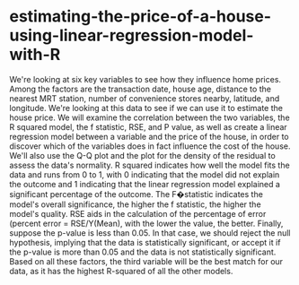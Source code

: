 # estimating-the-price-of-a-house-using-linear-regression-model-with-R 

We're looking at six key variables to see how they influence home prices. Among the factors are the transaction date, house age, distance to the nearest MRT station, number of convenience stores nearby, latitude, and longitude. We're looking at this data to see if we can use it to estimate the house price. We will examine the correlation between the two variables, the R squared model, the f statistic, RSE, and P value, as well as create a linear regression model between a variable and the price of the house, in order to discover which of the variables does in fact influence the cost of the house. We'll also use the Q-Q plot and the plot for the density of the residual to assess the data's normality. R squared indicates how well the model fits the data and runs from 0 to 1, with 0 indicating that the model did not explain the outcome and 1 indicating that the linear regression model explained a significant percentage of the outcome. The F�statistic indicates the model's overall significance, the higher the f statistic, the higher the model's quality. RSE aids in the calculation of the percentage of error (percent error = RSE/Y(Mean), with the lower the value, the better. Finally, suppose the p-value is less than 0.05. In that case, we should reject the null hypothesis, implying that the data is statistically significant, or accept it if the p-value is more than 0.05 and the data is not statistically significant. Based on all these factors, the third variable will be the best match for our data, as it has the highest R-squared of all the other models.
